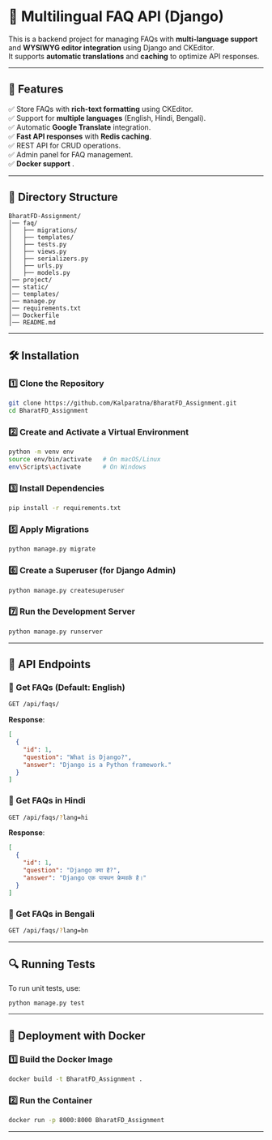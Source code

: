 
# 📝 Multilingual FAQ API (Django)

This is a backend project for managing FAQs with **multi-language support** and **WYSIWYG editor integration** using Django and CKEditor.  
It supports **automatic translations** and **caching** to optimize API responses.

---

## 🚀 Features  
✅ Store FAQs with **rich-text formatting** using CKEditor.  
✅ Support for **multiple languages** (English, Hindi, Bengali).  
✅ Automatic **Google Translate** integration.  
✅ **Fast API responses** with **Redis caching**.  
✅ REST API for CRUD operations.  
✅ Admin panel for FAQ management.  
✅ **Docker support** .  

---

## 📂 Directory Structure  

```
BharatFD-Assignment/
│── faq/                       
│   ├── migrations/            
│   ├── templates/               
│   ├── tests.py                 
│   ├── views.py                
│   ├── serializers.py         
│   ├── urls.py                  
│   ├── models.py              
│── project/                     
│── static/                      
│── templates/                  
│── manage.py                    
│── requirements.txt              
│── Dockerfile                     
│── README.md                     
```

---

## 🛠️ Installation  

### **1️⃣ Clone the Repository**  
```sh
git clone https://github.com/Kalparatna/BharatFD_Assignment.git
cd BharatFD_Assignment
```

### **2️⃣ Create and Activate a Virtual Environment**  
```sh
python -m venv env
source env/bin/activate   # On macOS/Linux
env\Scripts\activate      # On Windows
```

### **3️⃣ Install Dependencies**  
```sh
pip install -r requirements.txt
```

### **5️⃣ Apply Migrations**  
```sh
python manage.py migrate
```

### **6️⃣ Create a Superuser** (for Django Admin)  
```sh
python manage.py createsuperuser
```

### **7️⃣ Run the Development Server**  
```sh
python manage.py runserver
```

---

## 🔗 API Endpoints  

### **📌 Get FAQs (Default: English)**  
```sh
GET /api/faqs/
```
**Response**:  
```json
[
  {
    "id": 1,
    "question": "What is Django?",
    "answer": "Django is a Python framework."
  }
]
```

### **📌 Get FAQs in Hindi**  
```sh
GET /api/faqs/?lang=hi
```
**Response**:  
```json
[
  {
    "id": 1,
    "question": "Django क्या है?",
    "answer": "Django एक पायथन फ्रेमवर्क है।"
  }
]
```

### **📌 Get FAQs in Bengali**  
```sh
GET /api/faqs/?lang=bn
```

---

## 🔍 Running Tests  
To run unit tests, use:  
```sh
python manage.py test
```

---

## 🚀 Deployment with Docker  

### **1️⃣ Build the Docker Image**  
```sh
docker build -t BharatFD_Assignment .
```

### **2️⃣ Run the Container**  
```sh
docker run -p 8000:8000 BharatFD_Assignment
```

---
